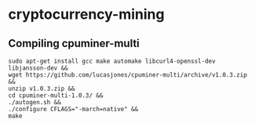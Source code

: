 # cryptocurrency-mining

## Compiling cpuminer-multi

```
sudo apt-get install gcc make automake libcurl4-openssl-dev libjansson-dev &&
wget https://github.com/lucasjones/cpuminer-multi/archive/v1.0.3.zip &&
unzip v1.0.3.zip &&
cd cpuminer-multi-1.0.3/ &&
./autogen.sh &&
./configure CFLAGS="-march=native" &&
make
```
